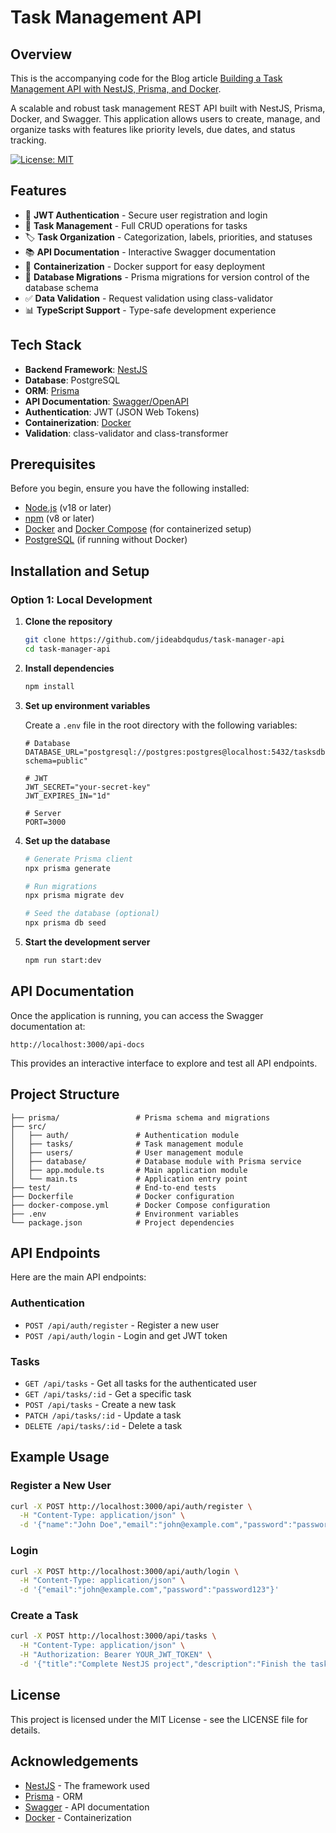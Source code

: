 # Task Management API

## Overview
This is the accompanying code for the Blog article [Building a Task Management API with NestJS, Prisma, and Docker](blog.abdulqudus.com).

A scalable and robust task management REST API built with NestJS, Prisma, Docker, and Swagger. This application allows users to create, manage, and organize tasks with features like priority levels, due dates, and status tracking.

[![License: MIT](https://img.shields.io/badge/License-MIT-blue.svg)](https://opensource.org/licenses/MIT)

## Features

- 🔐 **JWT Authentication** - Secure user registration and login
- 📝 **Task Management** - Full CRUD operations for tasks
- 🏷️ **Task Organization** - Categorization, labels, priorities, and statuses
- 📚 **API Documentation** - Interactive Swagger documentation
- 🐳 **Containerization** - Docker support for easy deployment
- 🔄 **Database Migrations** - Prisma migrations for version control of the database schema
- ✅ **Data Validation** - Request validation using class-validator
- 📊 **TypeScript Support** - Type-safe development experience

## Tech Stack

- **Backend Framework**: [NestJS](https://nestjs.com/)
- **Database**: PostgreSQL
- **ORM**: [Prisma](https://www.prisma.io/)
- **API Documentation**: [Swagger/OpenAPI](https://swagger.io/)
- **Authentication**: JWT (JSON Web Tokens)
- **Containerization**: [Docker](https://www.docker.com/)
- **Validation**: class-validator and class-transformer

## Prerequisites

Before you begin, ensure you have the following installed:

- [Node.js](https://nodejs.org/) (v18 or later)
- [npm](https://www.npmjs.com/) (v8 or later)
- [Docker](https://www.docker.com/) and [Docker Compose](https://docs.docker.com/compose/) (for containerized setup)
- [PostgreSQL](https://www.postgresql.org/) (if running without Docker)

## Installation and Setup

### Option 1: Local Development

1. **Clone the repository**

   ```bash
   git clone https://github.com/jideabdqudus/task-manager-api
   cd task-manager-api
   ```

2. **Install dependencies**

   ```bash
   npm install
   ```

3. **Set up environment variables**

   Create a `.env` file in the root directory with the following variables:

   ```env
   # Database
   DATABASE_URL="postgresql://postgres:postgres@localhost:5432/tasksdb?schema=public"

   # JWT
   JWT_SECRET="your-secret-key"
   JWT_EXPIRES_IN="1d"

   # Server
   PORT=3000
   ```

4. **Set up the database**

   ```bash
   # Generate Prisma client
   npx prisma generate

   # Run migrations
   npx prisma migrate dev

   # Seed the database (optional)
   npx prisma db seed
   ```

5. **Start the development server**

   ```bash
   npm run start:dev
   ```

## API Documentation

Once the application is running, you can access the Swagger documentation at:

```
http://localhost:3000/api-docs
```

This provides an interactive interface to explore and test all API endpoints.

## Project Structure

```
├── prisma/                 # Prisma schema and migrations
├── src/
│   ├── auth/               # Authentication module
│   ├── tasks/              # Task management module
│   ├── users/              # User management module
│   ├── database/           # Database module with Prisma service
│   ├── app.module.ts       # Main application module
│   └── main.ts             # Application entry point
├── test/                   # End-to-end tests
├── Dockerfile              # Docker configuration
├── docker-compose.yml      # Docker Compose configuration
├── .env                    # Environment variables
└── package.json            # Project dependencies
```

## API Endpoints

Here are the main API endpoints:

### Authentication

- `POST /api/auth/register` - Register a new user
- `POST /api/auth/login` - Login and get JWT token

### Tasks

- `GET /api/tasks` - Get all tasks for the authenticated user
- `GET /api/tasks/:id` - Get a specific task
- `POST /api/tasks` - Create a new task
- `PATCH /api/tasks/:id` - Update a task
- `DELETE /api/tasks/:id` - Delete a task

## Example Usage

### Register a New User

```bash
curl -X POST http://localhost:3000/api/auth/register \
  -H "Content-Type: application/json" \
  -d '{"name":"John Doe","email":"john@example.com","password":"password123"}'
```

### Login

```bash
curl -X POST http://localhost:3000/api/auth/login \
  -H "Content-Type: application/json" \
  -d '{"email":"john@example.com","password":"password123"}'
```

### Create a Task

```bash
curl -X POST http://localhost:3000/api/tasks \
  -H "Content-Type: application/json" \
  -H "Authorization: Bearer YOUR_JWT_TOKEN" \
  -d '{"title":"Complete NestJS project","description":"Finish the task management API","priority":"HIGH","dueDate":"2025-05-01T00:00:00.000Z"}'
```


## License

This project is licensed under the MIT License - see the LICENSE file for details.

## Acknowledgements

- [NestJS](https://nestjs.com/) - The framework used
- [Prisma](https://www.prisma.io/) - ORM
- [Swagger](https://swagger.io/) - API documentation
- [Docker](https://www.docker.com/) - Containerization
